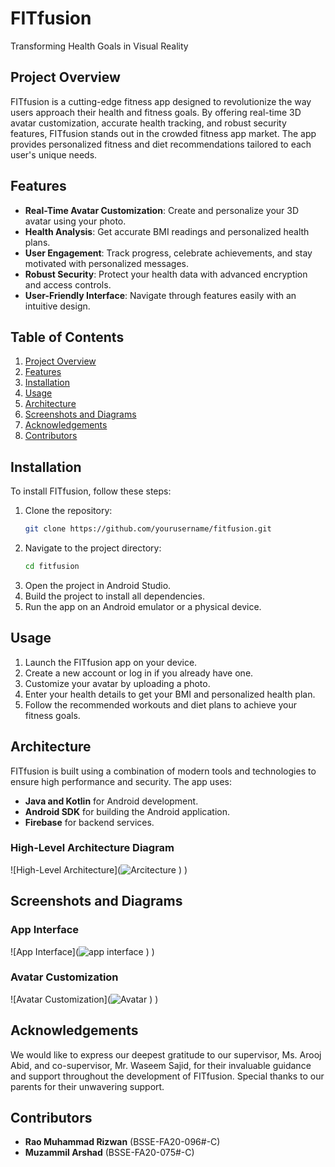 # FITfusion
Transforming Health Goals in Visual Reality

## Project Overview
FITfusion is a cutting-edge fitness app designed to revolutionize the way users approach their health and fitness goals. By offering real-time 3D avatar customization, accurate health tracking, and robust security features, FITfusion stands out in the crowded fitness app market. The app provides personalized fitness and diet recommendations tailored to each user's unique needs.

## Features
- **Real-Time Avatar Customization**: Create and personalize your 3D avatar using your photo.
- **Health Analysis**: Get accurate BMI readings and personalized health plans.
- **User Engagement**: Track progress, celebrate achievements, and stay motivated with personalized messages.
- **Robust Security**: Protect your health data with advanced encryption and access controls.
- **User-Friendly Interface**: Navigate through features easily with an intuitive design.

## Table of Contents
1. [Project Overview](#project-overview)
2. [Features](#features)
3. [Installation](#installation)
4. [Usage](#usage)
5. [Architecture](#architecture)
6. [Screenshots and Diagrams](#screenshots-and-diagrams)
7. [Acknowledgements](#acknowledgements)
8. [Contributors](#contributors)

## Installation
To install FITfusion, follow these steps:

1. Clone the repository:
    ```bash
    git clone https://github.com/yourusername/fitfusion.git
    ```
2. Navigate to the project directory:
    ```bash
    cd fitfusion
    ```
3. Open the project in Android Studio.
4. Build the project to install all dependencies.
5. Run the app on an Android emulator or a physical device.

## Usage
1. Launch the FITfusion app on your device.
2. Create a new account or log in if you already have one.
3. Customize your avatar by uploading a photo.
4. Enter your health details to get your BMI and personalized health plan.
5. Follow the recommended workouts and diet plans to achieve your fitness goals.

## Architecture
FITfusion is built using a combination of modern tools and technologies to ensure high performance and security. The app uses:
- **Java and Kotlin** for Android development.
- **Android SDK** for building the Android application.
- **Firebase** for backend services.


### High-Level Architecture Diagram
![High-Level Architecture](![Arcitecture ](https://github.com/MuzammilArshad/FITfusion/assets/81909337/8d125bb3-2edb-45b1-b7b7-315dbc3ec34d)
)
)

## Screenshots and Diagrams
### App Interface
![App Interface](![app interface ](https://github.com/MuzammilArshad/FITfusion/assets/81909337/ade5aca2-cc48-45b8-9e3b-24639e305863)
)
)

### Avatar Customization
![Avatar Customization](![Avatar ](https://github.com/MuzammilArshad/FITfusion/assets/81909337/b3182f39-ad16-4a21-9c14-5662124a22e6)
)
)



## Acknowledgements
We would like to express our deepest gratitude to our supervisor, Ms. Arooj Abid, and co-supervisor, Mr. Waseem Sajid, for their invaluable guidance and support throughout the development of FITfusion. Special thanks to our parents for their unwavering support.

## Contributors
- **Rao Muhammad Rizwan** (BSSE-FA20-096#-C)
- **Muzammil Arshad** (BSSE-FA20-075#-C)
